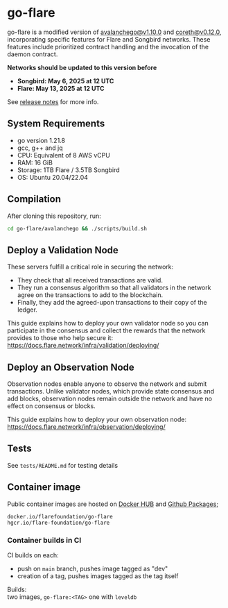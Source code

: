 # go-flare

go-flare is a modified version of [avalanchego@v1.10.0](https://github.com/tenderly/net-flare/avalanchego/releases/tag/v1.10.0) and [coreth@v0.12.0](https://github.com/tenderly/net-flare/coreth/releases/tag/v0.12.0), incorporating specific features for Flare and Songbird networks. These features include prioritized contract handling and the invocation of the daemon contract.

**Networks should be updated to this version before**

- **Songbird: May 6, 2025 at 12 UTC**
- **Flare: May 13, 2025 at 12 UTC**

See [release notes](./RELEASES-flare.md) for more info.


## System Requirements

- go version 1.21.8
- gcc, g++ and jq
- CPU: Equivalent of 8 AWS vCPU
- RAM: 16 GiB
- Storage: 1TB Flare / 3.5TB Songbird
- OS: Ubuntu 20.04/22.04

## Compilation

After cloning this repository, run:

```sh
cd go-flare/avalanchego && ./scripts/build.sh
```

## Deploy a Validation Node

These servers fulfill a critical role in securing the network:

- They check that all received transactions are valid.
- They run a consensus algorithm so that all validators in the network agree on the transactions to add to the blockchain.
- Finally, they add the agreed-upon transactions to their copy of the ledger.

This guide explains how to deploy your own validator node so you can participate in the consensus and collect the rewards that the network provides to those who help secure it: https://docs.flare.network/infra/validation/deploying/

## Deploy an Observation Node

Observation nodes enable anyone to observe the network and submit transactions. Unlike validator nodes, which provide state consensus and add blocks, observation nodes remain outside the network and have no effect on consensus or blocks.

This guide explains how to deploy your own observation node: https://docs.flare.network/infra/observation/deploying/

## Tests

See `tests/README.md` for testing details

## Container image

Public container images are hosted on [Docker HUB](https://hub.docker.com/r/flarefoundation/go-flare) and [Github Packages](https://github.com/orgs/flare-foundation/packages?repo_name=go-flare);
```
docker.io/flarefoundation/go-flare
hgcr.io/flare-foundation/go-flare
```

### Container builds in CI

CI builds on each:
- push on `main` branch, pushes image tagged as "dev"
- creation of a tag, pushes images tagged as the tag itself

Builds: \
two images, `go-flare:<TAG>` one with `leveldb`
